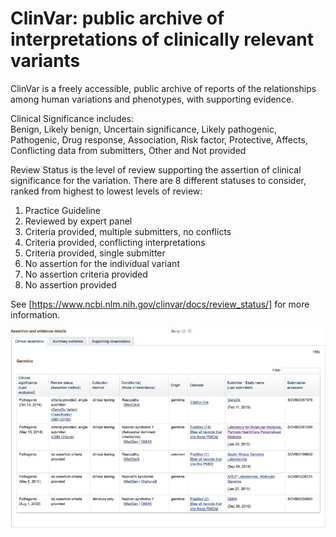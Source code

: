 # ClinVar: public archive of interpretations of clinically relevant variants
ClinVar is a freely accessible, public archive of reports of the relationships among human variations and phenotypes, with supporting evidence. 
 
Clinical Significance includes:  
Benign, Likely benign, Uncertain significance, Likely pathogenic, Pathogenic, Drug response, Association, Risk factor, Protective, Affects, Conflicting data from submitters, Other and Not provided
 
Review Status is the level of review supporting the assertion of clinical significance for the variation. There are 8 different statuses to consider, ranked from highest to lowest levels of review:

1. Practice Guideline
2. Reviewed by expert panel 
3. Criteria provided, multiple submitters, no conflicts 
4. Criteria provided, conflicting interpretations
5. Criteria provided, single submitter
6. No assertion for the individual variant 
7. No assertion criteria provided
8. No assertion provided

See [https://www.ncbi.nlm.nih.gov/clinvar/docs/review_status/] for more information.

![Screenshot](clinvar_screenshot_1.png)
<br />